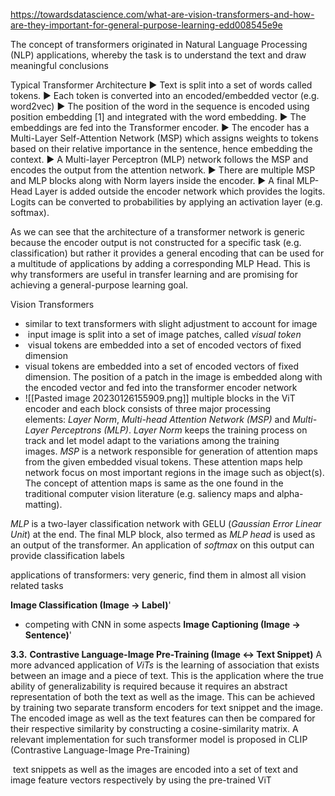 https://towardsdatascience.com/what-are-vision-transformers-and-how-are-they-important-for-general-purpose-learning-edd008545e9e


The concept of transformers originated in Natural Language Processing (NLP) applications, whereby the task is to understand the text and draw meaningful conclusions


Typical Transformer Architecture
► Text is split into a set of words called tokens.
► Each token is converted into an encoded/embedded vector (e.g. word2vec)
► The position of the word in the sequence is encoded using position embedding [1] and integrated with the word embedding.
► The embeddings are fed into the Transformer encoder.
► The encoder has a Multi-Layer Self-Attention Network (MSP) which assigns weights to tokens based on their relative importance in the sentence, hence embedding the context.
► A Multi-layer Perceptron (MLP) network follows the MSP and encodes the output from the attention network.
► There are multiple MSP and MLP blocks along with Norm layers inside the encoder.
► A final MLP-Head Layer is added outside the encoder network which provides the logits. Logits can be converted to probabilities by applying an activation layer (e.g. softmax).


As we can see that the architecture of a transformer network is generic because the encoder output is not constructed for a specific task (e.g. classification) but rather it provides a general encoding that can be used for a multitude of applications by adding a corresponding MLP Head. This is why transformers are useful in transfer learning and are promising for achieving a general-purpose learning goal.


Vision Transformers

- similar to text transformers with slight adjustment to account for image
-  input image is split into a set of image patches, called _visual token_
-  visual tokens are embedded into a set of encoded vectors of fixed dimension
- visual tokens are embedded into a set of encoded vectors of fixed dimension. The position of a patch in the image is embedded along with the encoded vector and fed into the transformer encoder network
- ![[Pasted image 20230126155909.png]]
multiple blocks in the ViT encoder and each block consists of three major processing elements: _Layer Norm_, _Multi-head Attention Network (MSP)_ and _Multi-Layer Perceptrons (MLP)_. _Layer Norm_ keeps the training process on track and let model adapt to the variations among the training images. _MSP_ is a network responsible for generation of attention maps from the given embedded visual tokens. These attention maps help network focus on most important regions in the image such as object(s). The concept of attention maps is same as the one found in the traditional computer vision literature (e.g. saliency maps and alpha-matting).

_MLP_ is a two-layer classification network with GELU (_Gaussian Error Linear Unit_) at the end. The final MLP block, also termed as _MLP head_ is used as an output of the transformer. An application of _softmax_ on this output can provide classification labels

applications of transformers: very generic, find them in almost all vision related tasks

**Image Classification (Image -> Label)**'
- competing with CNN in some aspects
**Image Captioning (Image -> Sentence)**'

**3.3.** **Contrastive Language-Image Pre-Training (Image <-> Text Snippet)**
A more advanced application of _ViTs_ is the learning of association that exists between an image and a piece of text. This is the application where the true ability of generalizability is required because it requires an abstract representation of both the text as well as the image. This can be achieved by training two separate transform encoders for text snippet and the image. The encoded image as well as the text features can then be compared for their respective similarity by constructing a cosine-similarity matrix. A relevant implementation for such transformer model is proposed in CLIP (Contrastive Language-Image Pre-Training)

 text snippets as well as the images are encoded into a set of text and image feature vectors respectively by using the pre-trained ViT